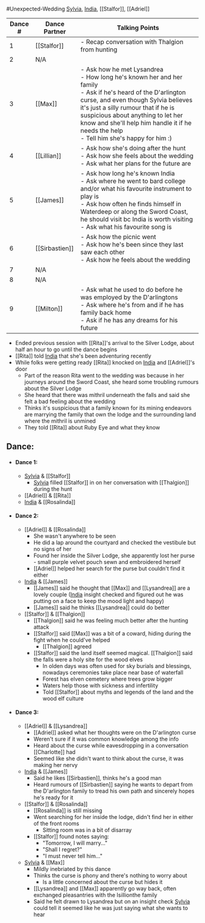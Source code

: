 #Unexpected-Wedding 
[Sylvia](PCs/Past/Sylvia.md), [India](PCs/Past/India.md), [[Stalfor]], [[Adriel]]

|Dance #|Dance Partner|Talking Points|
|---|---|---|
|1|[[Stalfor]]|- Recap conversation with Thalgion from hunting|
|2|N/A||
|3|[[Max]]|- Ask how he met Lysandrea <br> - How long he's known her and her family <br> - Ask if he's heard of the D'arlington curse, and even though Sylvia believes it's just a silly rumour that if he is suspicious about anything to let her know and she'll help him handle it if he needs the help <br> - Tell him she's happy for him :)|
|4|[[Lillian]]|- Ask how she's doing after the hunt <br> - Ask how she feels about the wedding <br> - Ask what her plans for the future are|
|5|[[James]]|- Ask how long he's known India <br> - Ask where he went to bard college and/or what his favourite instrument to play is <br> - Ask how often he finds himself in Waterdeep or along the Sword Coast, he should visit bc India is worth visiting <br> - Ask what his favourite song is|
|6|[[Sirbastien]]|- Ask how the picnic went <br> - Ask how he's been since they last saw each other <br> - Ask how he feels about the wedding|
|7|N/A||
|8|N/A||
|9|[[Milton]]|- Ask what he used to do before he was employed by the D'arlingtons <br> - Ask where he's from and if he has family back home <br> - Ask if he has any dreams for his future|

- Ended previous session with [[Rita]]'s arrival to the Silver Lodge, about half an hour to go until the dance begins
- [[Rita]] told [India](PCs/Past/India.md) that she's been adventuring recently
- While folks were getting ready [[Rita]] knocked on [India](PCs/Past/India.md) and [[Adriel]]'s door
	- Part of the reason Rita went to the wedding was because in her journeys around the Sword Coast, she heard some troubling rumours about the Silver Lodge
	- She heard that there was mithril underneath the falls and said she felt a bad feeling about the wedding
	- Thinks it's suspicious that a family known for its mining endeavors are marrying the family that own the lodge and the surrounding land where the mithril is unmined
	- They told [[Rita]] about Ruby Eye and what they know

## Dance:
- #### Dance 1:
	- [Sylvia](PCs/Past/Sylvia.md) & [[Stalfor]]
		- [Sylvia](PCs/Past/Sylvia.md) filled [[Stalfor]] in on her conversation with [[Thalgion]] during the hunt
	- [[Adriel]] & [[Rita]]
	- [India](PCs/Past/India.md) & [[Rosalinda]]
- #### Dance 2:
	- [[Adriel]] & [[Rosalinda]]
		- She wasn't anywhere to be seen
		- He did a lap around the courtyard and checked the vestibule but no signs of her
		- Found her inside the Silver Lodge, she apparently lost her purse - small purple velvet pouch sewn and embroidered herself
		- [[Adriel]] helped her search for the purse but couldn't find it either
	- [India](PCs/Past/India.md) & [[James]]
		- [[James]] said he thought that [[Max]] and [[Lysandrea]] are a lovely couple ([India](PCs/Past/India.md) insight checked and figured out he was putting on a face to keep the mood light and happy)
		- [[James]] said he thinks [[Lysandrea]] could do better
	- [[Stalfor]] & [[Thalgion]]
		- [[Thalgion]] said he was feeling much better after the hunting attack
		- [[Stalfor]] said [[Max]] was a bit of a coward, hiding during the fight when he could've helped 
			- [[Thalgion]] agreed
		- [[Stalfor]] said the land itself seemed magical. [[Thalgion]] said the falls were a holy site for the wood elves
			- In olden days was often used for sky burials and blessings, nowadays ceremonies take place near base of waterfall
			- Forest has elven cemetery where trees grow bigger
			- Waters help those with sickness and infertility
			- Told [[Stalfor]] about myths and legends of the land and the wood elf culture
- #### Dance 3:
	- [[Adriel]] & [[Lysandrea]]
		- [[Adriel]] asked what her thoughts were on the D'arlington curse
		- Weren't sure if it was common knowledge among the info
		- Heard about the curse while eavesdropping in a conversation [[Charlotte]] had
		- Seemed like she didn't want to think about the curse, it was making her nervy
	- [India](PCs/Past/India.md) & [[James]]
		- Said he likes [[Sirbastien]], thinks he's a good man
		- Heard rumours of [[Sirbastien]] saying he wants to depart from the D'arlington family to tread his own path and sincerely hopes he's ready for it
	- [[Stalfor]] & [[Rosalinda]]
		- [[Rosalinda]] is still missing
		- Went searching for her inside the lodge, didn't find her in either of the front rooms
			- Sitting room was in a bit of disarray
		- [[Stalfor]] found notes saying:
			- "Tomorrow, I will marry..."
			- "Shall I regret?"
			- "I must never tell him..."
	- [Sylvia](PCs/Past/Sylvia.md) & [[Max]]
		- Mildly inebriated by this dance
		- Thinks the curse is phony and there's nothing to worry about
			- Is a little concerned about the curse but hides it
		- [[Lysandrea]] and [[Max]] apparently go way back, often exchanged pleasantries with the Isillionthe family
		- Said he felt drawn to Lysandrea but on an insight check [Sylvia](PCs/Past/Sylvia.md) could tell it seemed like he was just saying what she wants to hear